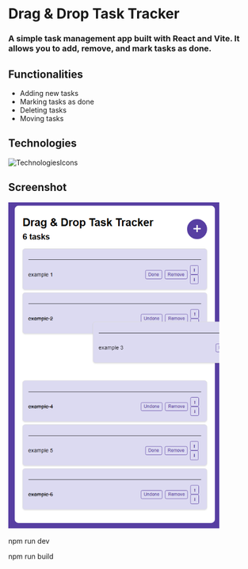 # Drag & Drop Task Tracker

### A simple task management app built with React and Vite. It allows you to add, remove, and mark tasks as done.

## Functionalities

- Adding new tasks
- Marking tasks as done
- Deleting tasks
- Moving tasks

## Technologies

![TechnologiesIcons](https://skillicons.dev/icons?i=html,css,js,react,vite,git,vscode)

## Screenshot

![Screenshot](public\tasktrack.png)

npm run dev

npm run build
